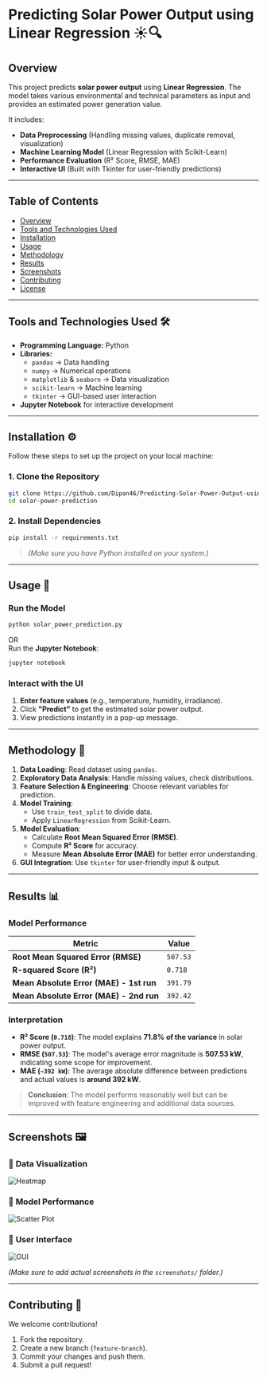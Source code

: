 # **Predicting Solar Power Output using Linear Regression** ☀️🔍  

## **Overview**  
This project predicts **solar power output** using **Linear Regression**. The model takes various environmental and technical parameters as input and provides an estimated power generation value.  

It includes:
- **Data Preprocessing** (Handling missing values, duplicate removal, visualization)
- **Machine Learning Model** (Linear Regression with Scikit-Learn)
- **Performance Evaluation** (R² Score, RMSE, MAE)
- **Interactive UI** (Built with Tkinter for user-friendly predictions)

---

## **Table of Contents**
- [Overview](#overview)
- [Tools and Technologies Used](#tools-and-technologies-used)
- [Installation](#installation)
- [Usage](#usage)
- [Methodology](#methodology)
- [Results](#results)
- [Screenshots](#screenshots)
- [Contributing](#contributing)
- [License](#license)

---

## **Tools and Technologies Used** 🛠️  
- **Programming Language:** Python  
- **Libraries:**  
  - `pandas` → Data handling  
  - `numpy` → Numerical operations  
  - `matplotlib` & `seaborn` → Data visualization  
  - `scikit-learn` → Machine learning  
  - `tkinter` → GUI-based user interaction  
- **Jupyter Notebook** for interactive development  

---

## **Installation** ⚙️  
Follow these steps to set up the project on your local machine:

### **1. Clone the Repository**
```bash
git clone https://github.com/Dipan46/Predicting-Solar-Power-Output-using-Linear-Regression.git
cd solar-power-prediction
```

### **2. Install Dependencies**
```bash
pip install -r requirements.txt
```
> *(Make sure you have Python installed on your system.)*

---

## **Usage** 🚀  

### **Run the Model**
```bash
python solar_power_prediction.py
```
OR  
Run the **Jupyter Notebook**:  
```bash
jupyter notebook
```

### **Interact with the UI**
1. **Enter feature values** (e.g., temperature, humidity, irradiance).
2. Click **"Predict"** to get the estimated solar power output.
3. View predictions instantly in a pop-up message.

---

## **Methodology** 🔬  
1. **Data Loading**: Read dataset using `pandas`.  
2. **Exploratory Data Analysis**: Handle missing values, check distributions.  
3. **Feature Selection & Engineering**: Choose relevant variables for prediction.  
4. **Model Training**:  
   - Use `train_test_split` to divide data.  
   - Apply `LinearRegression` from Scikit-Learn.  
5. **Model Evaluation**:  
   - Calculate **Root Mean Squared Error (RMSE)**.  
   - Compute **R² Score** for accuracy.  
   - Measure **Mean Absolute Error (MAE)** for better error understanding.  
6. **GUI Integration**: Use `tkinter` for user-friendly input & output.  

---

## **Results** 📊  

### **Model Performance**  
| Metric               | Value |
|----------------------|-------|
| **Root Mean Squared Error (RMSE)** | `507.53` |
| **R-squared Score (R²)** | `0.718` |
| **Mean Absolute Error (MAE) - 1st run** | `391.79` |
| **Mean Absolute Error (MAE) - 2nd run** | `392.42` |

### **Interpretation**  
- **R² Score (`0.718`)**: The model explains **71.8% of the variance** in solar power output.  
- **RMSE (`507.53`)**: The model's average error magnitude is **507.53 kW**, indicating some scope for improvement.  
- **MAE (`~392 kW`)**: The average absolute difference between predictions and actual values is **around 392 kW**.  

> **Conclusion**: The model performs reasonably well but can be improved with feature engineering and additional data sources.

---

## **Screenshots** 🖼️  
### 📌 **Data Visualization**
![Heatmap](screenshots/heatmap.png)

### 📌 **Model Performance**
![Scatter Plot](screenshots/actual_vs_predicted.png)

### 📌 **User Interface**
![GUI](screenshots/gui.png)

*(Make sure to add actual screenshots in the `screenshots/` folder.)*

---

## **Contributing** 🤝  
We welcome contributions!  
1. Fork the repository.  
2. Create a new branch (`feature-branch`).  
3. Commit your changes and push them.  
4. Submit a pull request!  
